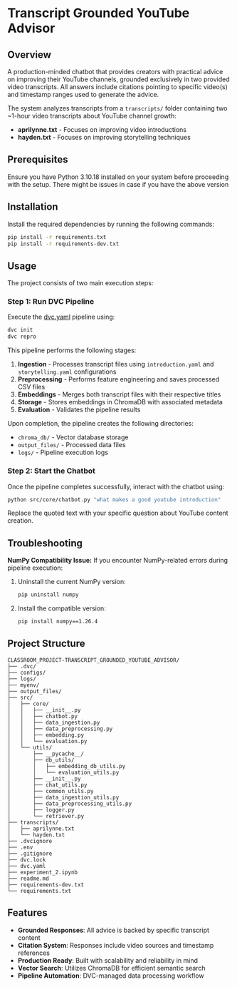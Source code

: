# Transcript Grounded YouTube Advisor

## Overview

A production-minded chatbot that provides creators with practical advice on improving their YouTube channels, grounded exclusively in two provided video transcripts. All answers include citations pointing to specific video(s) and timestamp ranges used to generate the advice.

The system analyzes transcripts from a `transcripts/` folder containing two ~1-hour video transcripts about YouTube channel growth:

- **aprilynne.txt** - Focuses on improving video introductions
- **hayden.txt** - Focuses on improving storytelling techniques

## Prerequisites

Ensure you have Python 3.10.18 installed on your system before proceeding with the setup. There might be issues in case if you have the above version

## Installation

Install the required dependencies by running the following commands:

```bash
pip install -r requirements.txt
pip install -r requirements-dev.txt
```

## Usage

The project consists of two main execution steps:

### Step 1: Run DVC Pipeline

Execute the [dvc.yaml](https://github.com/aleeazeem/classroom_project-Transcript_Grounded_YouTube_Advisor/blob/main/dvc.yaml) pipeline using:

```bash
dvc init
dvc repro
```

This pipeline performs the following stages:

1. **Ingestion** - Processes transcript files using `introduction.yaml` and `storytelling.yaml` configurations
2. **Preprocessing** - Performs feature engineering and saves processed CSV files
3. **Embeddings** - Merges both transcript files with their respective titles
4. **Storage** - Stores embeddings in ChromaDB with associated metadata
5. **Evaluation** - Validates the pipeline results

Upon completion, the pipeline creates the following directories:
- `chroma_db/` - Vector database storage
- `output_files/` - Processed data files
- `logs/` - Pipeline execution logs

### Step 2: Start the Chatbot

Once the pipeline completes successfully, interact with the chatbot using:

```bash
python src/core/chatbot.py "what makes a good youtube introduction"
```

Replace the quoted text with your specific question about YouTube content creation.

## Troubleshooting

**NumPy Compatibility Issue:**
If you encounter NumPy-related errors during pipeline execution:

1. Uninstall the current NumPy version:
   ```bash
   pip uninstall numpy
   ```

2. Install the compatible version:
   ```bash
   pip install numpy==1.26.4
   ```

## Project Structure

```
CLASSROOM_PROJECT-TRANSCRIPT_GROUNDED_YOUTUBE_ADVISOR/
├── .dvc/
├── configs/
├── logs/
├── myenv/
├── output_files/
├── src/
│   ├── core/
│   │   ├── __init__.py
│   │   ├── chatbot.py
│   │   ├── data_ingestion.py
│   │   ├── data_preprocessing.py
│   │   ├── embedding.py
│   │   └── evaluation.py
│   └── utils/
│       ├── __pycache__/
│       ├── db_utils/
│       │   ├── embedding_db_utils.py
│       │   └── evaluation_utils.py
│       ├── __init__.py
│       ├── chat_utils.py
│       ├── common_utils.py
│       ├── data_ingestion_utils.py
│       ├── data_preprocessing_utils.py
│       ├── logger.py
│       └── retriever.py
├── transcripts/
│   ├── aprilynne.txt
│   └── hayden.txt
├── .dvcignore
├── .env
├── .gitignore
├── dvc.lock
├── dvc.yaml
├── experiment_2.ipynb
├── readme.md
├── requirements-dev.txt
└── requirements.txt
```

## Features

- **Grounded Responses**: All advice is backed by specific transcript content
- **Citation System**: Responses include video sources and timestamp references
- **Production Ready**: Built with scalability and reliability in mind
- **Vector Search**: Utilizes ChromaDB for efficient semantic search
- **Pipeline Automation**: DVC-managed data processing workflow
